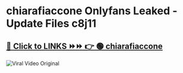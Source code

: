 
 # chiarafiaccone Onlyfans Leaked - Update Files c8j11

## <h2><a href="https://clipsfans.com/chiarafiaccone&ref=git">🔗 Click to LINKS ⏩⏩ 👉 🟢 chiarafiaccone </a></h2>

<a href="https://clipsfans.com/chiarafiaccone&ref=git" rel="nofollow" data-target="animated-image.originalLink"><img src="https://i.ibb.co.com/xMMVF88/686577567.gif" alt="Viral Video Original" style="max-width: 100%; display: inline-block;" data-target="animated-image.originalImage"></a>

